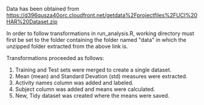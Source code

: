 Data has been obtained from https://d396qusza40orc.cloudfront.net/getdata%2Fprojectfiles%2FUCI%20HAR%20Dataset.zip

In order to follow transformations in run_analysis.R, working directory must first be set to the folder containing the folder named "data" in which the unzipped folder extracted from the above link is.

Transformations proceeded as follows:
1. Training and Test sets were merged to create a single dataset.
2. Mean (mean) and Standard Devation (std) measures were extracted.
3. Activity names column was added and labeled.
4. Subject column was added and means were calculated.
5. New, Tidy dataset was created where the means were saved.
